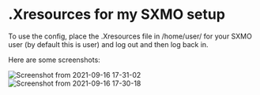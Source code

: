 # .Xresources for my SXMO setup

To use the config, place the .Xresources file in /home/user/ for your SXMO user (by default this is user) and log out and then log back in.

Here are some screenshots:

![Screenshot from 2021-09-16 17-31-02](https://user-images.githubusercontent.com/60475104/133636894-abda3d06-005c-4a22-afaf-e72872ac2531.png)
![Screenshot from 2021-09-16 17-30-18](https://user-images.githubusercontent.com/60475104/133636906-27f5d575-10ee-4c38-ab4c-38f63d1f1b68.png)
